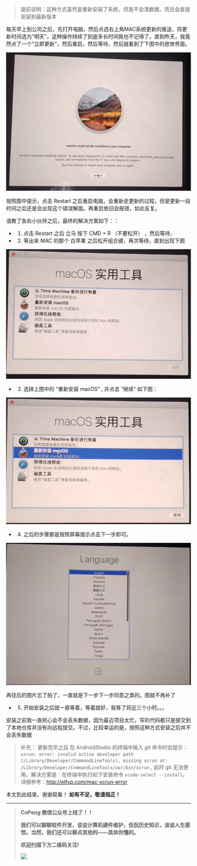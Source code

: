 >提前说明：这种方式虽然是重新安装了系统，但是不会清数据。而且会直接安装到最新版本

每天早上到公司之后，先打开电脑，然后点选右上角MAC系统更新的推送，将更新时间选为“明天”，这种操作持续了到底多长时间我也不记得了。直到昨天，我竟然点了一个“立即更新”，然后重启，然后等待，然后就看到了下图中的悲惨界面。

![](pics/20210428163148895_2070508870.png)

按照图中提示，点击 Restart 之后重启电脑，会重新走更新的过程，但是更新一段时间之后还是会出现这个错误解面。再重启依旧会报错，如此反复。

请教了各处小伙伴之后，最终的解决方案如下：：

* 1. 点击 Restart 之后 立马 按下 CMD + R （不要松开） ，然后等待，

* 2. 等出来 MAC 的那个 白苹果 之后松开组合键，再次等待，直到出现下图

![](pics/20210428163206929_1217562102.png)

* 3. 选择上图中的  “重新安装 macOS” , 并点击 “继续” 如下图：

![](pics/20210428163222216_194576051.png)

* 4. 之后的步骤都是按照屏幕提示点击下一步即可。

![](pics/20210428163237215_1769578423.png)

再往后的图片忘了拍了，一直就是下一步下一步同意之类的。图就不再补了

* 5. 开始安装之后就一直等着，等着就好，我等了将近三个小时。。。

安装之前我一直担心会不会丢失数据，因为最近项目太忙，写的代码都只是提交到了本地仓库并没有向远程提交。不过，比较幸运的是，按照这种方式安装之后并不会丢失数据


>补充：
更新完毕之后 在 AndroidStudio 的终端中输入 git 命令时会提示：
 `xcrun: error: invalid active developer path (/Library/Developer/CommandLineTools), missing xcrun at: /Library/Developer/CommandLineTools/usr/bin/xcrun` , 此时 git  无法使用，解决方案是：在终端中执行如下安装命令  `xcode-select --install`。
详细参考：http://elfxp.com/mac-xcrun-error

本文到此结束，谢谢观看！
**如有不足，敬请指正！**

---

>**CnPeng 微信公众号上线了！！**
>
>**我们可以聊聊软件开发，说说计算机硬件维护，侃侃历史知识，谈谈人生感悟。当然，我们还可以聊点其他的——具体你懂的。**
>
>**欢迎扫描下方二维码关注!**
>
>![](http://upload-images.jianshu.io/upload_images/2551993-d4bb113b7a0bf81d.png?imageMogr2/auto-orient/strip%7CimageView2/2/w/1240)



